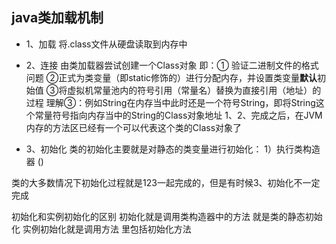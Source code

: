 ## java类加载机制

- 1、加载
将.class文件从硬盘读取到内存中

- 2、连接
由类加载器尝试创建一个Class对象
即：① 验证二进制文件的格式问题
     ②正式为类变量（即static修饰的）进行分配内存，并设置类变量**默认**初始值
     ③将虚拟机常量池内的符号引用（常量名）替换为直接引用（地址）的过程
     理解③：例如String在内存当中此时还是一个符号String，即将String这个常量符号指向内存当中的String的Class对象地址
     1、2、完成之后，在JVM内存的方法区已经有一个可以代表这个类的Class对象了

- 3、初始化
类的初始化主要就是对静态的类变量进行初始化：
1）执行类构造器 <clinit>() 


 类的大多数情况下初始化过程就是123一起完成的，但是有时候3、初始化不一定完成

初始化和实例初始化的区别
初始化就是调用类构造器中的<clinit>方法
就是类的静态初始化
实例初始化就是调用<linit>方法
<linit>里包括初始化方法